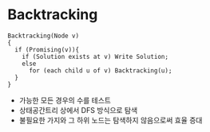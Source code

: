 # Backtracking

```
Backtracking(Node v)
{
  if (Promising(v)){
    if (Solution exists at v) Write Solution;
    else
      for (each child u of v) Backtracking(u);
  }
}
```

* 가능한 모든 경우의 수를 테스트
* 상태공간트리 상에서 DFS 방식으로 탐색
* 불필요한 가지와 그 하위 노드는 탐색하지 않음으로써 효율 증대
